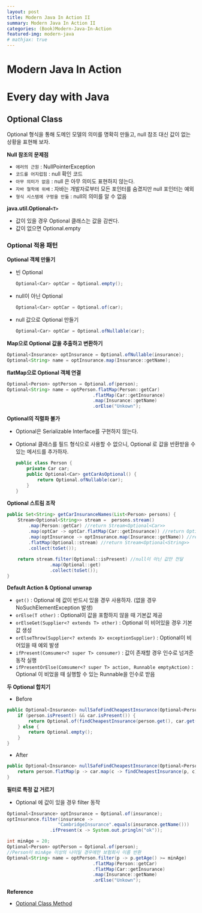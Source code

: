 ```yaml
---
layout: post
title: Modern Java In Action II
summary: Modern Java In Action II
categories: (Book)Modern-Java-In-Action
featured-img: modern-java
# mathjax: true
---
```


# Modern Java In Action

# Every day with Java

## Optional Class

Optional 형식을 통해 도메인 모델의 의미를 명확히 만들고, null 참조 대신 값이 없는 상황을 표현해 보자.

**Null 참조의 문제점**

- `에러의 근원` : NullPointerException
- `코드를 어지럽힘` : null 확인 코드
- `아무 의미가 없음` : null 은 아무 의미도 표현하지 않는다.
- `자바 철학에 위배` : 자바는 개발자로부터 모든 포인터를 숨겼지만 null 포인터는 예외
- `형식 시스템에 구멍을 만듦` : null의 의미를 알 수 없음

**java.util.Optional`<T>`**

- 값이 있을 경우 Optional 클래스는 값을 감싼다.
- 값이 없으면 Optional.empty

### Optional 적용 패턴

**Optional 객체 만들기**

- 빈 Optional

  ```java
  Optional<Car> optCar = Optional.empty();
  ```

- null이 아닌 Optional

  ```java
  Optional<Car> optCar = Optional.of(car);
  ```

- null 값으로 Optional 만들기

  ```java
  Optional<Car> optCar = Optional.ofNullable(car);
  ```

**Map으로 Optional 값을 추출하고 변환하기**

```java
Optional<Insurance> optInsurance = Optional.ofNullable(insurance);
Optional<String> name = optInsurance.map(Insurance::getName);
```

**flatMap으로 Optional 객체 연결**

```java
Optional<Person> optPerson = Optional.of(person);
Optional<String> name = optPerson.flatMap(Person::getCar)
    							.flatMap(Car::getInsurance)
							    .map(Insurance::getName)
    							.orElse("Unkown");
```

**Optional의 직렬화 불가**

- Optional은 Serializable Interface를 구현하지 않는다.

- Optional 클래스를 필드 형식으로 사용할 수 없으니, Optional 로 값을 반환받을 수 있는 메서드를 추가하자.

  ```java
  public class Person {
      private Car car;
      public Optional<Car> getCarAsOptional() {
          return Optional.ofNullable(car);
      }
  }
  ```

**Optional 스트림 조작**

```java
public Set<String> getCarInsuranceNames(List<Person> persons) {
    Stream<Optional<String>> stream =  persons.stream()
        .map(Person::getCar) //return Stream<Optional<Car>>
        .map(optCar -> optCar.flatMap(Car::getInsurance)) //return Optional<Insurance>
        .map(optInsurance -> optInsurance.map(Insurance::getName)) //return Optional<String> mapping
        .flatMap(Optional::stream) //return Stream<Optional<String>>
        .collect(toSet());
    
    return stream.filter(Optional::isPresent) //null이 아닌 값만 전달
        		.map(Optional::get)
        		.collect(toSet());
}
```

**Default Action & Optional unwrap**

- `get()` : Optional 에 값이 반드시 있을 경우 사용하자. (없을 경우 NoSuchElementException 발생)
- `orElse(T other)` : Optional이 값을 포함하지 않을 때 기본값 제공
- `orElseGet(Supplier<? extends T> other)` : Optional 이 비어있을 경우 기본값 생성
- `orElseThrow(Supplier<? extends X> exceptionSupplier)` : Optional이 비어있을 때 예외 발생
- `ifPresent(Comsumer<? super T> consumer)` : 값이 존재할 경우 인수로 넘겨준 동작 실행
- `ifPresentOrElse(Comsumer<? super T> action, Runnable emptyAction)` : Optional 이 비었을 때 실행할 수 있는 Runnable을 인수로 받음

**두 Optional 합치기**

- Before

```java
public Optional<Insurance> nullSafeFindCheapestInsurance(Optional<Person> person, Optional<Car> car) {
    if (person.isPresent() && car.isPresent()) {
        return Optional.of(findCheapestInsurance(person.get(), car.get()));
    } else {
        return Optional.empty();
    }
}
```

- After

```java
public Optional<Insurance> nullSafeFindCheapestInsurance(Optional<Person> person, Optional<Car> car) {
    return person.flatMap(p -> car.map(c -> findCheapestInsurance(p, c)));
}
```

**필터로 특정 값 거르기**

- Optional 에 값이 있을 경우 filter 동작

```java
Optional<Insurance> optInsurance = Optional.of(insurance);
optInsurance.filter(insurance ->
                   "CambridgeInsurance".equals(insurance.getName()))
    			.ifPresent(x -> System.out.pringln("ok"));
```

```java
int minAge = 20;
Optional<Person> optPerson = Optional.of(person);
//Person이 minAge 이상의 나이일 경우에만 보험회사 이름 반환
Optional<String> name = optPerson.filter(p -> p.getAge() >= minAge)
							    .flatMap(Person::getCar)
    							.flatMap(Car::getInsurance)
							    .map(Insurance::getName)
    							.orElse("Unkown");
```

**Reference**

- [Optional Class Method](https://docs.oracle.com/javase/9/docs/api/java/util/Optional.html)
